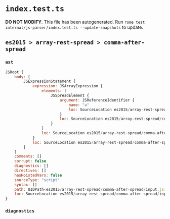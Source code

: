 # `index.test.ts`

**DO NOT MODIFY**. This file has been autogenerated. Run `rome test internal/js-parser/index.test.ts --update-snapshots` to update.

## `es2015 > array-rest-spread > comma-after-spread`

### `ast`

```javascript
JSRoot {
	body: [
		JSExpressionStatement {
			expression: JSArrayExpression {
				elements: [
					JSSpreadElement {
						argument: JSReferenceIdentifier {
							name: "a"
							loc: SourceLocation es2015/array-rest-spread/comma-after-spread/input.js 1:4-1:5 (a)
						}
						loc: SourceLocation es2015/array-rest-spread/comma-after-spread/input.js 1:1-1:5
					}
				]
				loc: SourceLocation es2015/array-rest-spread/comma-after-spread/input.js 1:0-1:7
			}
			loc: SourceLocation es2015/array-rest-spread/comma-after-spread/input.js 1:0-1:8
		}
	]
	comments: []
	corrupt: false
	diagnostics: []
	directives: []
	hasHoistedVars: false
	sourceType: "script"
	syntax: []
	path: UIDPath<es2015/array-rest-spread/comma-after-spread/input.js>
	loc: SourceLocation es2015/array-rest-spread/comma-after-spread/input.js 1:0-1:8
}
```

### `diagnostics`

```

```
